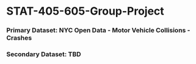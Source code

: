 # STAT-405-605-Group-Project

### Primary Dataset: NYC Open Data - Motor Vehicle Collisions - Crashes

### Secondary Dataset: TBD


